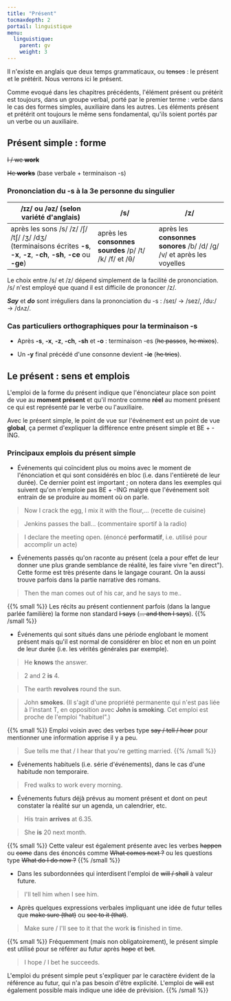 ```yaml
---
title: "Présent"
tocmaxdepth: 2
portail: linguistique
menu:
  linguistique:
    parent: gv
    weight: 3
---
```


Il n'existe en anglais que deux temps grammaticaux, ou ~~tenses~~ : le présent et le prétérit. Nous verrons ici le présent.

Comme evoqué dans les chapitres précédents, l'élément présent ou prétérit est toujours, dans un groupe verbal, porté par le premier terme : verbe dans le cas des formes simples, auxiliaire dans les autres. Les éléments présent et prétérit ont toujours le même sens fondamental, qu'ils soient portés par un verbe ou un auxiliaire.

## Présent simple : forme

~~I / we **work**~~

~~He **works**~~ (base verbale + terminaison -s)

### Prononciation du -s à la 3e personne du singulier

/ɪz/ ou /əz/ (selon variété d'anglais) |     /s/      |       /z/
------------------------------------ | ------------ | ----------------
après les sons /s/ /z/ /ʃ/ /tʃ/ /ʒ/ /dʒ/ (terminaisons écrites **-s**, **-x**, **-z**, **-ch**, **-sh**, **-ce** ou **-ge**) | après les **consonnes sourdes** /p/ /t/ /k/ /f/ et /θ/ | après les **consonnes sonores** /b/ /d/ /g/ /v/ et après les voyelles

Le choix entre /s/ et /z/ dépend simplement de la facilité de prononciation. /s/ n'est employé que quand il est difficile de prononcer /z/.

***Say*** et ***do*** sont irréguliers dans la prononciation du -s : /seɪ/ → /sez/, /du:/ → /dʌz/.


### Cas particuliers orthographiques pour la terminaison -s

- Après **-s**, **-x**, **-z**, **-ch**, **-sh** et **-o** : terminaison -es (~~he passes~~, ~~he mixes~~).

- Un **-y** final précédé d'une consonne devient **-ie** (~~he tries~~).


## Le présent : sens et emplois

L'emploi de la forme du présent indique que l'énonciateur place son point de vue au **moment présent** et qu'il montre comme **réel** au moment présent ce qui est représenté par le verbe ou l'auxiliaire.

Avec le présent simple, le point de vue sur l'événement est un point de vue **global**, ça permet d'expliquer la différence entre présent simple et BE + -ING.

### Principaux emplois du présent simple

- Événements qui coïncident plus ou moins avec le moment de l'énonciation et qui sont considérés en bloc (i.e. dans l'entièreté de leur durée). Ce dernier point est important ; on notera dans les exemples qui suivent qu'on n'emploie pas BE + -ING malgré que l'événement soit entrain de se produire au moment où on parle.

> Now I crack the egg, I mix it with the flour,... (recette de cuisine)

> Jenkins passes the ball... (commentaire sportif à la radio)

> I declare the meeting open. (énoncé **performatif**, i.e. utilisé pour accomplir un acte)

- Événements passés qu'on raconte au présent (cela a pour effet de leur donner une plus grande semblance de réalité, les faire vivre "en direct"). Cette forme est très présente dans le langage courant. On la aussi trouve parfois dans la partie narrative des romans.

> Then the man comes out of his car, and he says to me..

{{% small %}} Les récits au présent contiennent parfois (dans la langue parlée familière) la forme non standard ~~I says~~ (~~... and then I says~~). {{% /small %}}

- Événements qui sont situés dans une période englobant le moment présent mais qu'il est normal de considérer en bloc et non en un point de leur durée (i.e. les vérités générales par exemple).

> He **knows** the answer.

> 2 and 2 **is** 4.

> The earth **revolves** round the sun.

> John **smokes**. (Il s'agit d'une propriété permanente qui n'est pas liée à l'instant T, en opposition avec **John is smoking**. Cet emploi est proche de l'emploi "habituel".)

{{% small %}} Emploi voisin avec des verbes type ~~say / tell / hear~~ pour mentionner une information apprise il y a peu.

> Sue tells me that / I hear that you're getting married. {{% /small %}}

- Événements habituels (i.e. série d'événements), dans le cas d'une habitude non temporaire.

> Fred walks to work every morning.

- Événements futurs déjà prévus au moment présent et dont on peut constater la réalité sur un agenda, un calendrier, etc.

> His train **arrives** at 6.35.

> She **is** 20 next month.

{{% small %}} Cette valeur est également présente avec les verbes ~~happen~~ ou ~~come~~ dans des énoncés comme ~~What comes next ?~~ ou les questions type ~~What do I do now ?~~ {{% /small %}}

- Dans les subordonnées qui interdisent l'emploi de ~~will / shall~~ à valeur future.

> I'll tell him when I see him.

- Après quelques expressions verbales impliquant une idée de futur telles que ~~make sure (that)~~ ou ~~see to it (that)~~.

> Make sure / I'll see to it that the work **is** finished in time.

{{% small %}} Fréquemment (mais non obligatoirement), le présent simple est utilisé pour se référer au futur après ~~hope~~ et ~~bet~~.

> I hope / I bet he succeeds.

L'emploi du présent simple peut s'expliquer par le caractère évident de la référence au futur, qui n'a pas besoin d'être explicité. L'emploi de ~~will~~ est également possible mais indique une idée de prévision. {{% /small %}}
